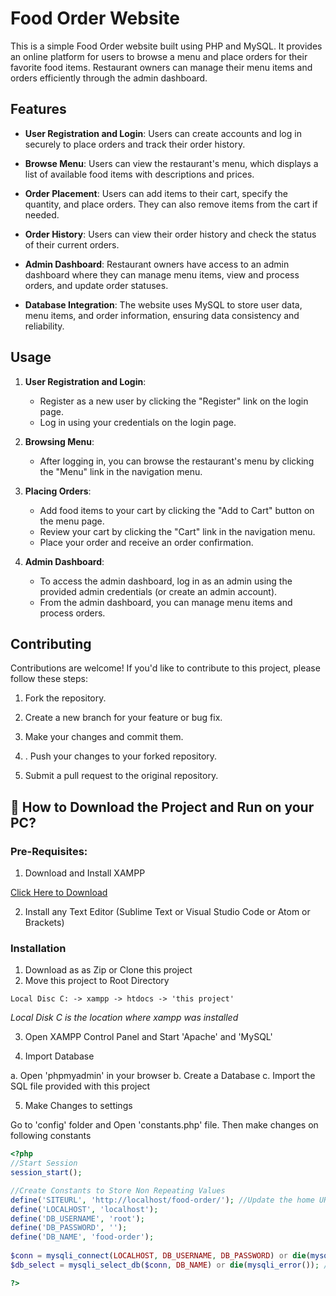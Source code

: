 # Food Order Website


This is a simple Food Order website built using PHP and MySQL. It provides an online platform for users to browse a menu and place orders for their favorite food items. Restaurant owners can manage their menu items and orders efficiently through the admin dashboard.

## Features

- **User Registration and Login**: Users can create accounts and log in securely to place orders and track their order history.

- **Browse Menu**: Users can view the restaurant's menu, which displays a list of available food items with descriptions and prices.

- **Order Placement**: Users can add items to their cart, specify the quantity, and place orders. They can also remove items from the cart if needed.

- **Order History**: Users can view their order history and check the status of their current orders.

- **Admin Dashboard**: Restaurant owners have access to an admin dashboard where they can manage menu items, view and process orders, and update order statuses.

- **Database Integration**: The website uses MySQL to store user data, menu items, and order information, ensuring data consistency and reliability.

## Usage

1. **User Registration and Login**:
   - Register as a new user by clicking the "Register" link on the login page.
   - Log in using your credentials on the login page.

2. **Browsing Menu**:
   - After logging in, you can browse the restaurant's menu by clicking the "Menu" link in the navigation menu.

3. **Placing Orders**:
   - Add food items to your cart by clicking the "Add to Cart" button on the menu page.
   - Review your cart by clicking the "Cart" link in the navigation menu.
   - Place your order and receive an order confirmation.

4. **Admin Dashboard**:
   - To access the admin dashboard, log in as an admin using the provided admin credentials (or create an admin account).
   - From the admin dashboard, you can manage menu items and process orders.

## Contributing

Contributions are welcome! If you'd like to contribute to this project, please follow these steps:

1. Fork the repository.

2. Create a new branch for your feature or bug fix.

3. Make your changes and commit them.

4. . Push your changes to your forked repository.

5. Submit a pull request to the original repository.

## 📖  How to Download the Project and Run on your PC?

### Pre-Requisites:

1. Download and Install XAMPP

[Click Here to Download](https://www.apachefriends.org/index.html)

2. Install any Text Editor (Sublime Text or Visual Studio Code or Atom or Brackets)

### Installation

1. Download as as Zip or Clone this project
2. Move this project to Root Directory
```
Local Disc C: -> xampp -> htdocs -> 'this project'
```
*Local Disk C is the location where xampp was installed*

3. Open XAMPP Control Panel and Start 'Apache' and 'MySQL'

4. Import Database

a. Open 'phpmyadmin' in your browser
b. Create a Database
c. Import the SQL file provided with this project

5. Make Changes to settings

Go to 'config' folder and Open 'constants.php' file. Then make changes on following constants
```php
<?php 
//Start Session
session_start();

//Create Constants to Store Non Repeating Values
define('SITEURL', 'http://localhost/food-order/'); //Update the home URL of the project if you have changed port number or it's live on server
define('LOCALHOST', 'localhost');
define('DB_USERNAME', 'root');
define('DB_PASSWORD', '');
define('DB_NAME', 'food-order');
    
$conn = mysqli_connect(LOCALHOST, DB_USERNAME, DB_PASSWORD) or die(mysqli_error()); //Database Connection
$db_select = mysqli_select_db($conn, DB_NAME) or die(mysqli_error()); //SElecting Database 

?>
```


